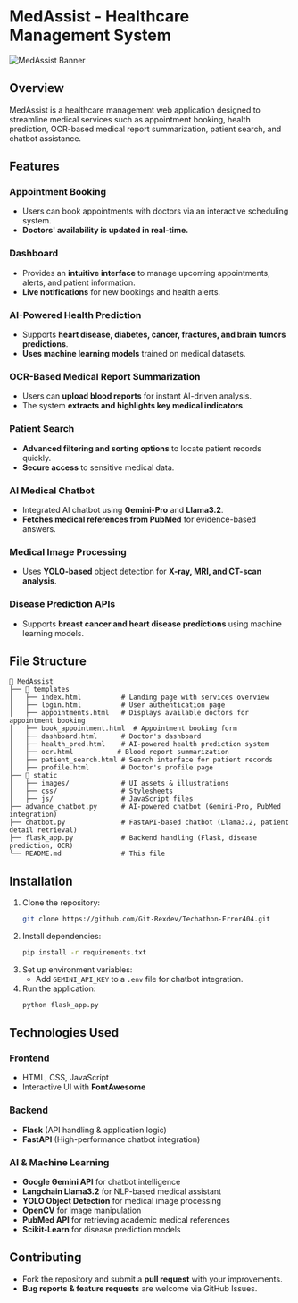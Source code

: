 <!-- # Techanton-Error404
This is a repository to showcase a medical domain project created by Team Error-404 from SGU, Kolhapur at Techathon 2.0, AISSMS, Pune. For more info read Readme file -->

# MedAssist - Healthcare Management System

![MedAssist Banner](static/images/Banner.png)

## Overview
MedAssist is a healthcare management web application designed to streamline medical services such as appointment booking, health prediction, OCR-based medical report summarization, patient search, and chatbot assistance. 

## Features
### Appointment Booking
- Users can book appointments with doctors via an interactive scheduling system.
- **Doctors' availability is updated in real-time.**

### Dashboard
- Provides an **intuitive interface** to manage upcoming appointments, alerts, and patient information.
- **Live notifications** for new bookings and health alerts.

### AI-Powered Health Prediction
- Supports **heart disease, diabetes, cancer, fractures, and brain tumors predictions**.
- **Uses machine learning models** trained on medical datasets.

### OCR-Based Medical Report Summarization
- Users can **upload blood reports** for instant AI-driven analysis.
- The system **extracts and highlights key medical indicators**.

### Patient Search
- **Advanced filtering and sorting options** to locate patient records quickly.
- **Secure access** to sensitive medical data.

### AI Medical Chatbot
- Integrated AI chatbot using **Gemini-Pro** and **Llama3.2**.
- **Fetches medical references from PubMed** for evidence-based answers.

### Medical Image Processing
- Uses **YOLO-based** object detection for **X-ray, MRI, and CT-scan analysis**.

### Disease Prediction APIs
- Supports **breast cancer and heart disease predictions** using machine learning models.

## File Structure
```
📂 MedAssist
├── 📂 templates
│   ├── index.html          # Landing page with services overview
│   ├── login.html          # User authentication page
│   ├── appointments.html   # Displays available doctors for appointment booking
│   ├── book_appointment.html  # Appointment booking form
│   ├── dashboard.html      # Doctor's dashboard
│   ├── health_pred.html    # AI-powered health prediction system
│   ├── ocr.html           # Blood report summarization
│   ├── patient_search.html # Search interface for patient records
│   ├── profile.html        # Doctor's profile page
├── 📂 static
│   ├── images/             # UI assets & illustrations
│   ├── css/                # Stylesheets
│   ├── js/                 # JavaScript files
├── advance_chatbot.py      # AI-powered chatbot (Gemini-Pro, PubMed integration)
├── chatbot.py              # FastAPI-based chatbot (Llama3.2, patient detail retrieval)
├── flask_app.py            # Backend handling (Flask, disease prediction, OCR)
└── README.md               # This file
```

## Installation
1. Clone the repository:
   ```sh
   git clone https://github.com/Git-Rexdev/Techathon-Error404.git
   ```
2. Install dependencies:
   ```sh
   pip install -r requirements.txt
   ```
3. Set up environment variables:
   - Add `GEMINI_API_KEY` to a `.env` file for chatbot integration.
4. Run the application:
   ```sh
   python flask_app.py
   ```

## Technologies Used
### Frontend
- HTML, CSS, JavaScript
- Interactive UI with **FontAwesome**

### Backend
- **Flask** (API handling & application logic)
- **FastAPI** (High-performance chatbot integration)

### AI & Machine Learning
- **Google Gemini API** for chatbot intelligence
- **Langchain Llama3.2** for NLP-based medical assistant
- **YOLO Object Detection** for medical image processing
- **OpenCV** for image manipulation
- **PubMed API** for retrieving academic medical references
- **Scikit-Learn** for disease prediction models

## Contributing
- Fork the repository and submit a **pull request** with your improvements.
- **Bug reports & feature requests** are welcome via GitHub Issues.
